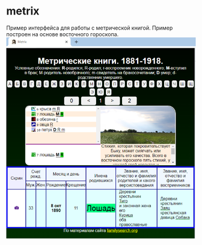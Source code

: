 # metrix
Пример интерфейса для работы с метрической книгой. Пример построен на основе восточного гороскопа.
![alt_text](mx.png)